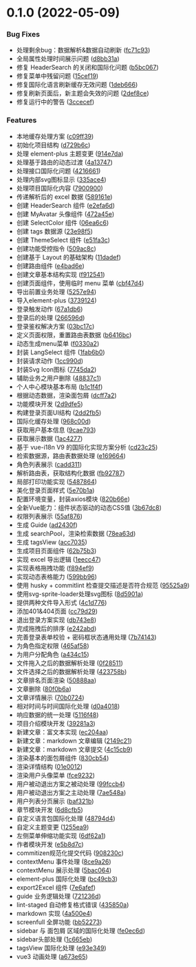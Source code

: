 # 0.1.0 (2022-05-09)


### Bug Fixes

* 处理剩余bug：数据解析&数据自动刷新 ([fc71c93](https://github.com/ziqicongdonglai/vue3-admin/commit/fc71c93eddeb2b64ae0b7f5d264a020df0b15675)) 
* 全局属性处理时间展示问题 ([d8bb31a](https://github.com/ziqicongdonglai/vue3-admin/commit/d8bb31a987f069fa78aa4b4b4aa9508c1aad2f34))
* 修复 HeaderSearch 的关闭和国际化问题 ([b5bc067](https://github.com/ziqicongdonglai/vue3-admin/commit/b5bc067615558fffba9cbe647985dcd36d509256))
* 修复菜单中残留问题 ([15cef19](https://github.com/ziqicongdonglai/vue3-admin/commit/15cef197c66f65c27c8d8dae85eae30bac4246d3))
* 修复国际化语言刷新缓存无效问题 ([1deb666](https://github.com/ziqicongdonglai/vue3-admin/commit/1deb6667337fd54286fc2cbc767aca572e0ae55c))     
* 修复刷新页面后，新主题会失效的问题 ([2def8ce](https://github.com/ziqicongdonglai/vue3-admin/commit/2def8cef30bedd7144ed3a8aee893db576cfa97d)) 
* 修复运行中的警告 ([3ccecef](https://github.com/ziqicongdonglai/vue3-admin/commit/3ccecefda01588f3994c38fbd0e3aa871354425e))


### Features

* 本地缓存处理方案 ([c09ff39](https://github.com/ziqicongdonglai/vue3-admin/commit/c09ff397bd847438c7efd7679f1780bc29f1735a))
* 初始化项目结构 ([d729b6c](https://github.com/ziqicongdonglai/vue3-admin/commit/d729b6c96b99185b0808ff073f2de81f7d6bed75))
* 处理 element-plus 主题变更 ([914e7da](https://github.com/ziqicongdonglai/vue3-admin/commit/914e7dacd5c4c6f54b2534d0956c595622205591))
* 处理基于路由的动态过渡 ([4a13747](https://github.com/ziqicongdonglai/vue3-admin/commit/4a13747ca4d49c9300866b61a3819c137f09eef4))
* 处理接口国际化问题 ([4216661](https://github.com/ziqicongdonglai/vue3-admin/commit/4216661098fc53c7380c1da1c593ff26899895ec))
* 处理内部svg图标显示 ([335ace4](https://github.com/ziqicongdonglai/vue3-admin/commit/335ace4dfd13975b4e4f52e85ce14a223435fadb))
* 处理项目国际化内容 ([7900900](https://github.com/ziqicongdonglai/vue3-admin/commit/79009008b70325ab39ba4384ab9a863d12ac8381))
* 传递解析后的 excel 数据 ([589161e](https://github.com/ziqicongdonglai/vue3-admin/commit/589161eac68541a22f1725d985efa470c54f746a))
* 创建 HeaderSearch 组件 ([e2efa6d](https://github.com/ziqicongdonglai/vue3-admin/commit/e2efa6db7235c64f28034a2d4a344927227fa869))
* 创建 MyAvatar 头像组件 ([472a45e](https://github.com/ziqicongdonglai/vue3-admin/commit/472a45e6c778d182b6847ed92416cc8588dac629))
* 创建 SelectColor 组件 ([06ea6c6](https://github.com/ziqicongdonglai/vue3-admin/commit/06ea6c676a49b1fb6d2bb4da071c7bc2150040bb))
* 创建 tags 数据源 ([23e98f5](https://github.com/ziqicongdonglai/vue3-admin/commit/23e98f58e427db0e2007939f52c7543217985dfa))
* 创建 ThemeSelect 组件 ([e51fa3c](https://github.com/ziqicongdonglai/vue3-admin/commit/e51fa3ca89b127841771f421ed941f45246af4cf))
* 创建功能受控指令 ([509ac8c](https://github.com/ziqicongdonglai/vue3-admin/commit/509ac8c44defff4ed5e0926844a62f8e51cabdb8))
* 创建基于 Layout 的基础架构 ([11dadef](https://github.com/ziqicongdonglai/vue3-admin/commit/11dadefa370098531e9e458f2c8353c4c91282dc))
* 创建路由组件 ([e4bad6e](https://github.com/ziqicongdonglai/vue3-admin/commit/e4bad6e1ad2c89d1415cf9c6dde2a593ef3c2ecf))
* 创建文章基本结构实现 ([f912541](https://github.com/ziqicongdonglai/vue3-admin/commit/f91254110c3f6dbc4dde5be9e13984e8b2634203))
* 创建页面组件，使用临时 menu 菜单 ([cbf47d4](https://github.com/ziqicongdonglai/vue3-admin/commit/cbf47d46b505a42becec3fbb9b296056adeda81e))   
* 导出前置业务处理 ([5257e94](https://github.com/ziqicongdonglai/vue3-admin/commit/5257e94fe75ca71dde0c42a0928c3d54089cccd2))
* 导入element-plus ([3739124](https://github.com/ziqicongdonglai/vue3-admin/commit/3739124a4d84bb3ff04d41a9040954d650c18c52))
* 登录触发动作 ([67a1db6](https://github.com/ziqicongdonglai/vue3-admin/commit/67a1db66b0df1f767a957978ff27ae2771b05a37))
* 登录后的处理 ([266596d](https://github.com/ziqicongdonglai/vue3-admin/commit/266596de5ec234be49d5e0caf55ca28929e7bbdd))
* 登录鉴权解决方案 ([03bc17c](https://github.com/ziqicongdonglai/vue3-admin/commit/03bc17c02327eceb8490683bd136ef586022b50a))
* 定义页面权限，重置路由表数据 ([b6416bc](https://github.com/ziqicongdonglai/vue3-admin/commit/b6416bcc72a6bac78578b2dc3647b0ec2995db3c))       
* 动态生成menu菜单 ([f0330a2](https://github.com/ziqicongdonglai/vue3-admin/commit/f0330a2798cd0766bdd177fe68879d60824e8ed8))
* 封装 LangSelect 组件 ([1fab6b0](https://github.com/ziqicongdonglai/vue3-admin/commit/1fab6b04dc898c8e1440f6eb53e0f942c57a92da))
* 封装请求动作 ([1cc990d](https://github.com/ziqicongdonglai/vue3-admin/commit/1cc990d4574306277d173feaf25fba8c86169ca5))
* 封装Svg Icon图标 ([7745da2](https://github.com/ziqicongdonglai/vue3-admin/commit/7745da26bf8327bf27bfa075c5464e68b792a53e))
* 辅助业务之用户删除 ([48837c1](https://github.com/ziqicongdonglai/vue3-admin/commit/48837c187d3fad870094fc55016602ea54b5817d))
* 个人中心模块基本布局 ([b1c1f4f](https://github.com/ziqicongdonglai/vue3-admin/commit/b1c1f4fe159f9b7d55df7c25bd5ccb5326c86488))
* 根据动态数据，渲染面包屑 ([dcff7a2](https://github.com/ziqicongdonglai/vue3-admin/commit/dcff7a2ae685a4f223a0a06c1b562ca9dc881f6e))
* 功能模块开发 ([2d9dfe5](https://github.com/ziqicongdonglai/vue3-admin/commit/2d9dfe5163d0cc76b03c9f155e745ec4ae9d8636))
* 构建登录页面UI结构 ([2dd2fb5](https://github.com/ziqicongdonglai/vue3-admin/commit/2dd2fb559a370e9cb7828a0d95440145b709fc3c))
* 国际化缓存处理 ([968c00d](https://github.com/ziqicongdonglai/vue3-admin/commit/968c00d71640bb57677782c9fd7c6b88c94e3897))
* 获取用户基本信息 ([9cae793](https://github.com/ziqicongdonglai/vue3-admin/commit/9cae79386db8fc76691de9ee521749dc316d1680))
* 获取展示数据 ([1ac4277](https://github.com/ziqicongdonglai/vue3-admin/commit/1ac42774bd9909cc15b72c0ca68742ab98bca12d))
* 基于 vue-i18n V9 的国际化实现方案分析 ([cd23c25](https://github.com/ziqicongdonglai/vue3-admin/commit/cd23c25a5b3ffb2e4b08a08a5e3272445386d3fe))
* 检索数据源，路由表数据处理 ([e169664](https://github.com/ziqicongdonglai/vue3-admin/commit/e169664eb487413377cd9443d3c83957458f1a77))
* 角色列表展示 ([cadd311](https://github.com/ziqicongdonglai/vue3-admin/commit/cadd31111c875f78760ffb087a46ab0650a4dcd1))
* 解析路由表，获取结构化数据 ([fb92787](https://github.com/ziqicongdonglai/vue3-admin/commit/fb92787233999838cc433b5f3f37f9d4025ea12f))
* 局部打印功能实现 ([5487864](https://github.com/ziqicongdonglai/vue3-admin/commit/5487864bc411314798f61434fb2225c96232f676))
* 美化登录页面样式 ([5e70b1a](https://github.com/ziqicongdonglai/vue3-admin/commit/5e70b1a8b16de3ccbb7d62a87a7ca370324c411c))
* 配置环境变量，封装axios模块 ([820b66e](https://github.com/ziqicongdonglai/vue3-admin/commit/820b66e63f88d561eab3d401e162d7ddf506624b))        
* 全新Vue能力：组件状态驱动的动态CSS值 ([3b67dc8](https://github.com/ziqicongdonglai/vue3-admin/commit/3b67dc87e515481b2cdd6fe503d9dccdb404b2e7))
* 权限列表展示 ([55af876](https://github.com/ziqicongdonglai/vue3-admin/commit/55af876ef4b51a3508d80c559210291aa6d3500c))
* 生成 Guide ([ad2430f](https://github.com/ziqicongdonglai/vue3-admin/commit/ad2430f110ac7a2869348818d9dddaea51861021))
* 生成 searchPool，渲染检索数据 ([78ea63d](https://github.com/ziqicongdonglai/vue3-admin/commit/78ea63d995ecfac15c60898b88c249e24b441666))      
* 生成 tagsView ([acc7035](https://github.com/ziqicongdonglai/vue3-admin/commit/acc7035c0c77819940360a66c72e8d37c0e98c4a))
* 生成项目页面组件 ([62b75b3](https://github.com/ziqicongdonglai/vue3-admin/commit/62b75b3a23f5c456a7d00bb124608623e8552736))
* 实现 excel 导出逻辑 ([1eecc47](https://github.com/ziqicongdonglai/vue3-admin/commit/1eecc474db9ffbc59f84b2bdfd42c743ffe5ed0e))
* 实现表格拖拽功能 ([f894ef9](https://github.com/ziqicongdonglai/vue3-admin/commit/f894ef90f09cd6c984882e251859dfb5dbafd4cd))
* 实现动态表格能力 ([599bb96](https://github.com/ziqicongdonglai/vue3-admin/commit/599bb96b1a8119cccc93299219e8d527795d2568))
* 使用 husky + commitlint 检查提交描述是否符合规范 ([95525a9](https://github.com/ziqicongdonglai/vue3-admin/commit/95525a96d16f62e750814ff52a0c8e8bd8c07f02))
* 使用svg-sprite-loader处理svg图标 ([8d5901a](https://github.com/ziqicongdonglai/vue3-admin/commit/8d5901a91671e508fecc13b13a3168609088a0f2))   
* 提供两种文件导入形式 ([4c1d776](https://github.com/ziqicongdonglai/vue3-admin/commit/4c1d7762eaba077363a42daf46af09a8d2d85df7))
* 添加401&404页面 ([cc79d29](https://github.com/ziqicongdonglai/vue3-admin/commit/cc79d29c71f703a62ef82dcd461fd215bf3dfbaa))
* 退出登录方案实现 ([db743e8](https://github.com/ziqicongdonglai/vue3-admin/commit/db743e8ae58d04c596d7e749b47cfa55d2f1dd0d))
* 完成拖拽后的排序 ([e242abd](https://github.com/ziqicongdonglai/vue3-admin/commit/e242abd7f15bbab55e6df7c1c84a8915577124d5))
* 完善登录表单校验 + 密码框状态通用处理 ([7b74143](https://github.com/ziqicongdonglai/vue3-admin/commit/7b74143c463139885ee99171adfd5385e5d8b9dc))
* 为角色指定权限 ([465af58](https://github.com/ziqicongdonglai/vue3-admin/commit/465af58505334d79d24e0fe7ef24d51a76c17d4c))
* 为用户分配角色 ([a434c15](https://github.com/ziqicongdonglai/vue3-admin/commit/a434c15aad418522b0f2d9c45380b100e98af9f9))
* 文件拖入之后的数据解析处理 ([0f28511](https://github.com/ziqicongdonglai/vue3-admin/commit/0f28511652e0571d9604c6048a2d12d51e156c3d))
* 文件选择之后的数据解析处理 ([423758b](https://github.com/ziqicongdonglai/vue3-admin/commit/423758b994f266bdb7396cf087c9b01d6cf13834))
* 文章排名页面渲染 ([50888aa](https://github.com/ziqicongdonglai/vue3-admin/commit/50888aa9bca692b93565da72e60950ce59690b59))
* 文章删除 ([80f0b6a](https://github.com/ziqicongdonglai/vue3-admin/commit/80f0b6a66604b10f517ecbb111c1488732f57268))
* 文章详情展示 ([70b0724](https://github.com/ziqicongdonglai/vue3-admin/commit/70b0724aefa6f9b7d061611d5d444eea3155976c))
* 相对时间与时间国际化处理 ([d0a4018](https://github.com/ziqicongdonglai/vue3-admin/commit/d0a4018e00517b94274fd84b92394a0702adb686))
* 响应数据的统一处理 ([5116f48](https://github.com/ziqicongdonglai/vue3-admin/commit/5116f48d75e85179cd9674014c7cf79c81de0f98))
* 项目介绍模块开发 ([39281a3](https://github.com/ziqicongdonglai/vue3-admin/commit/39281a3bd5d65d775593f9f13588d46b2a0709fd))
* 新建文章：富文本实现 ([ec204aa](https://github.com/ziqicongdonglai/vue3-admin/commit/ec204aa4912746a9a6be718f3c88987a34ca24f6))
* 新建文章：markdown 文章编辑 ([2149c21](https://github.com/ziqicongdonglai/vue3-admin/commit/2149c21a93779fa8d8dff461b450c3f2cd078602))        
* 新建文章：markdown 文章提交 ([4c15cb9](https://github.com/ziqicongdonglai/vue3-admin/commit/4c15cb94c4ec62df4cd151df33fd0b1d1ea02728))        
* 渲染基本的面包屑组件 ([830cb54](https://github.com/ziqicongdonglai/vue3-admin/commit/830cb540fcd886a145dbc1224429be7910f3475f))
* 渲染详情结构 ([01e0012](https://github.com/ziqicongdonglai/vue3-admin/commit/01e0012201e7710000ea11dc4a20c6ece394b72f))
* 渲染用户头像菜单 ([fce9232](https://github.com/ziqicongdonglai/vue3-admin/commit/fce923267f1f636724c48f67fb5fc93ec0f723ee))
* 用户被动退出方案之被动处理 ([99fccb4](https://github.com/ziqicongdonglai/vue3-admin/commit/99fccb47ea4a7c2483738739428154005dd415d1))
* 用户被动退出方案之主动处理 ([7ae548a](https://github.com/ziqicongdonglai/vue3-admin/commit/7ae548a5b180eb0e0d6e441d5e083508faac28cb))
* 用户列表分页展示 ([baf321b](https://github.com/ziqicongdonglai/vue3-admin/commit/baf321b156a56985d25cba940a3753e8e67ffef3))
* 章节模块开发 ([6d8cfb5](https://github.com/ziqicongdonglai/vue3-admin/commit/6d8cfb556475b050709984c979e2d09df8dfac32))
* 自定义语言包国际化处理 ([48794d4](https://github.com/ziqicongdonglai/vue3-admin/commit/48794d4df4fce4234b71a08ed6618e91ddcae9fa))
* 自定义主题变更 ([1255ea9](https://github.com/ziqicongdonglai/vue3-admin/commit/1255ea9cc9583240dd9b1395661250d3dd188c9a))
* 左侧菜单伸缩功能实现 ([6df62a1](https://github.com/ziqicongdonglai/vue3-admin/commit/6df62a1945026910998496460c206ff0d0d087a9))
* 作者模块开发 ([e5b8d7c](https://github.com/ziqicongdonglai/vue3-admin/commit/e5b8d7cb00b5fe5648deecfe976c5e504961a60c))
* commitizen规范化提交代码 ([908230c](https://github.com/ziqicongdonglai/vue3-admin/commit/908230c76eb24b58a45deb36d519437c3c4638a6))
* contextMenu 事件处理 ([8ce9a26](https://github.com/ziqicongdonglai/vue3-admin/commit/8ce9a260e5c7f4c62284f1b874fdae3772183a5f))
* contextMenu 展示处理 ([5bac064](https://github.com/ziqicongdonglai/vue3-admin/commit/5bac06425db61ad447d803c2e280ca211c5701af))
* element-plus 国际化处理 ([bc49cb3](https://github.com/ziqicongdonglai/vue3-admin/commit/bc49cb33a9458d1df5cf022456ef523954585464))
* export2Excel 组件 ([7e6afef](https://github.com/ziqicongdonglai/vue3-admin/commit/7e6afef039bca8e592bea4452135661f59c0ea9f))
* guide 业务逻辑处理 ([721236d](https://github.com/ziqicongdonglai/vue3-admin/commit/721236dfcb385abfb2df2ecf801015c46c8e68a7))
* lint-staged 自动修复格式错误 ([435850a](https://github.com/ziqicongdonglai/vue3-admin/commit/435850af95bb21b0c1dd4f9cca8a3137862c691c))       
* markdown 实现 ([4a500e4](https://github.com/ziqicongdonglai/vue3-admin/commit/4a500e43cff35e8d867349be8438d2c096ca1602))
* screenfull 全屏功能 ([bb52273](https://github.com/ziqicongdonglai/vue3-admin/commit/bb522734050630c8fd9a1d96868842b0ecb70cbd))
* sidebar 与 面包屑 区域的国际化处理 ([fe0ec6d](https://github.com/ziqicongdonglai/vue3-admin/commit/fe0ec6d67047312c078baf29a96fe4aa9f882686)) 
* sidebar头部处理 ([1c665eb](https://github.com/ziqicongdonglai/vue3-admin/commit/1c665eb212cf51c9d0516ffe650e7ac1ca368bbe))
* tagsView 国际化处理 ([e93e349](https://github.com/ziqicongdonglai/vue3-admin/commit/e93e349bee34c4ed5d541f8cd291f01de0158821))
* vue3 动画处理 ([a673e65](https://github.com/ziqicongdonglai/vue3-admin/commit/a673e65e40b030c0cc3bb2dbb7e48510abd73164))